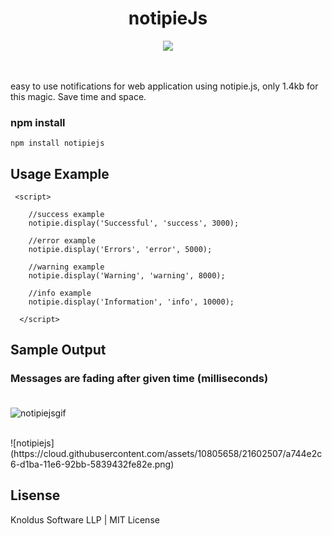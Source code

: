<h1 align="center">notipieJs</h1>
<div align="center">
 <img 
     src="https://cloud.githubusercontent.com/assets/10805658/21606317/89f0f3c6-d1d4-11e6-9999-7f23064e26d1.jpeg">
</div>
<br><br>


 easy to use notifications for web application using notipie.js, only 1.4kb for this magic. Save time and space. 

### npm install
```
npm install notipiejs
```

## Usage Example

```
 <script>
    
    //success example
    notipie.display('Successful', 'success', 3000);

    //error example 
    notipie.display('Errors', 'error', 5000);

    //warning example
    notipie.display('Warning', 'warning', 8000);

    //info example
    notipie.display('Information', 'info', 10000);
    
  </script>
```

## Sample Output
### Messages are fading after given time (milliseconds)<br><br>
![notipiejsgif](https://cloud.githubusercontent.com/assets/10805658/21641029/11bb6f5a-d29f-11e6-82a3-5164d47bf71d.gif)

<br>
![notipiejs](https://cloud.githubusercontent.com/assets/10805658/21602507/a744e2c6-d1ba-11e6-92bb-5839432fe82e.png)


## Lisense 
Knoldus Software LLP | 
MIT License
